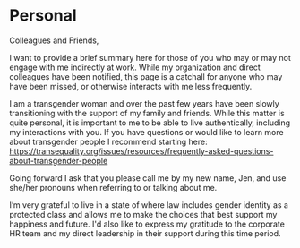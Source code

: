 # Personal
Colleagues and Friends,

I want to provide a brief summary here for those of you who may or may not engage with me indirectly at work.  While my organization and direct colleagues have been notified, this page is a catchall for anyone who may have been missed, or otherwise interacts with me less frequently.

I am a transgender woman and over the past few years have been slowly transitioning with the support of my family and friends.  While this matter is quite personal, it is important to me to be able to live authentically, including my interactions with you. If you have questions or would like to learn more about transgender people I recommend starting here: https://transequality.org/issues/resources/frequently-asked-questions-about-transgender-people

Going forward I ask that you please call me by my new name, Jen, and use she/her pronouns when referring to or talking about me.  
 
I’m very grateful to live in a state of where law includes gender identity as a protected class and allows me to make the choices that best support my happiness and future.  I'd also like to express my gratitude to the corporate HR team and my direct leadership in their support during this time period.  